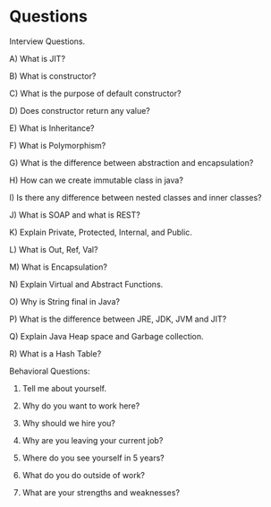 # Questions
Interview Questions.

A) What is JIT?

B) What is constructor?

C) What is the purpose of default constructor?

D) Does constructor return any value?

E) What is Inheritance?

F) What is Polymorphism?

G) What is the difference between abstraction and encapsulation?

H) How can we create immutable class in java?

I) Is there any difference between nested classes and inner classes?

J) What is SOAP and what is REST?

K) Explain Private, Protected, Internal, and Public.

L) What is Out, Ref, Val?

M) What is Encapsulation?

N) Explain Virtual and Abstract Functions.

O) Why is String final in Java?

P)  What is the difference between JRE, JDK, JVM and JIT?

Q)  Explain Java Heap space and Garbage collection.

R) What is a Hash Table?


Behavioral Questions:

1) Tell me about yourself.

2) Why do you want to work here?

3) Why should we hire you?

4) Why are you leaving your current job?

5) Where do you see yourself in 5 years?

6) What do you do outside of work?

7) What are your strengths and weaknesses?

